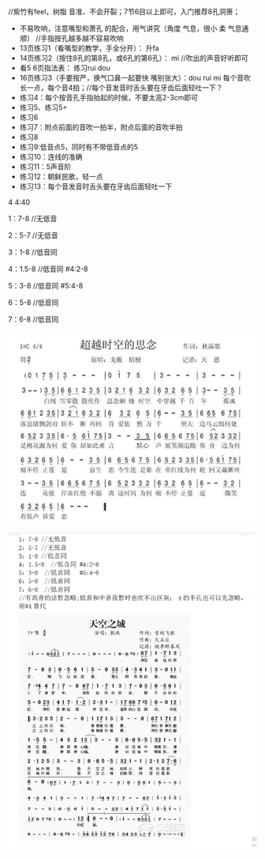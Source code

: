 //紫竹有feel，树脂 音准、不会开裂；7节6目以上即可，入门推荐8孔洞箫；

- 不易吹响，注意嘴型和萧孔 的配合，用气讲究（角度 气息，很小 柔 气息通顺） //手指按孔越多越不容易吹响
- 13页练习1（看嘴型的教学，手全分开）：   升fa
- 14页练习2（按住8孔的第8孔，或6孔的第6孔）：   mi  //吹出的声音好听即可
- 看5 6页指法表： 练习rui  dou
- 16页练习3（手要按严，换气口鼻一起要快  嘴别张大）：dou rui mi 每个音吹长一点，每个音4拍；//每个音发音时舌头要在牙齿后面轻吐一下？
- 练习4：每个按音孔手指抬起的时候，不要太高2-3cm即可
- 练习5、练习5+
- 练习6
- 练习7：附点前面的音吹一拍半，附点后面的音吹半拍
- 练习8
- 练习9:低音点5，同时有不带低音点的5
- 练习10：连线的准确
- 练习11：5声音阶
- 练习12：朝鲜民歌，轻一点
- 练习13：每个音发音时舌头要在牙齿后面轻吐一下

4  4:40



1：7-8  //无低音

2：5-7 //无低音

3：1-8  //低音同

4：1.5-8  //低音同  #4:2-8

5：3-8	//低音同  #5:4-8

6：5-8	//低音同

7：6-8	//低音同

![超越时空的思念--戈薇版（踟蹰演奏）笛子（箫）曲谱（图1）](萧-photos/ylr22fuwuj1.jpg)







![img](萧-photos/V}QZ2P%YVW7UR2S@@4%JYG.png)